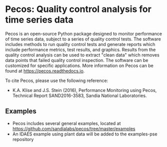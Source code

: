 Pecos: Quality control analysis for time series data
=======================================================

Pecos is an open-source Python package designed to monitor performance of time series data, subject to a series of quality control tests. 
The software includes methods to run quality control tests and generate reports which include performance metrics, 
test results, and graphics. Results from the quality control analysis can be used to extract "clean data" which removes data points that failed quality control inspection.
The software can be customized for specific applications.  More information on Pecos can be found at https://pecos.readthedocs.io.

To cite Pecos, please use the following reference:

-   K.A. Klise and J.S. Stein (2016), Performance Monitoring using Pecos, Technical Report SAND2016-3583, Sandia National Laboratories.

Examples
---------------

- Pecos includes several general examples, located at https://github.com/sandialabs/pecos/tree/master/examples
- An IDAES example using plant data will be added to the examples-pse repository